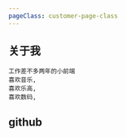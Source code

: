 ```yaml
---
pageClass: customer-page-class
---
```


## 关于我
    工作差不多两年的小前端
    喜欢音乐,
    喜欢乐高,
    喜欢数码,
    
## github


